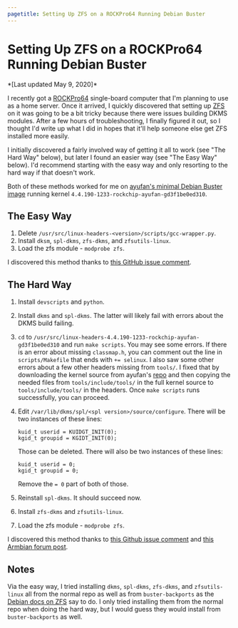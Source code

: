 ```yaml
---
pagetitle: Setting Up ZFS on a ROCKPro64 Running Debian Buster
---
```


# Setting Up ZFS on a ROCKPro64 Running Debian Buster

<div class="text-center">*[Last updated May 9, 2020]*</div>

I recently got a [ROCKPro64](https://www.pine64.org/rockpro64/) single-board computer that I'm planning to use as a home server. Once it arrived, I quickly discovered that setting up [ZFS](https://en.wikipedia.org/wiki/ZFS) on it was going to be a bit tricky because there were issues building DKMS modules. After a few hours of troubleshooting, I finally figured it out, so I thought I'd write up what I did in hopes that it'll help someone else get ZFS installed more easily.

I initially discovered a fairly involved way of getting it all to work (see "The Hard Way" below), but later I found an easier way (see "The Easy Way" below). I'd recommend starting with the easy way and only resorting to the hard way if that doesn't work.

Both of these methods worked for me on [ayufan's minimal Debian Buster image](https://github.com/ayufan-rock64/linux-build) running kernel `4.4.190-1233-rockchip-ayufan-gd3f1be0ed310`.

## The Easy Way

1. Delete `/usr/src/linux-headers-<version>/scripts/gcc-wrapper.py`.
2. Install `dksm`, `spl-dkms`, `zfs-dkms`, and `zfsutils-linux`.
3. Load the zfs module - `modprobe zfs`.

I discovered this method thanks to [this GitHub issue comment](https://github.com/ayufan-rock64/linux-build/issues/252#issuecomment-484998288).

## The Hard Way

1. Install `devscripts` and `python`.
2. Install `dkms` and `spl-dkms`. The latter will likely fail with errors about the DKMS build failing.
3. `cd` to `/usr/src/linux-headers-4.4.190-1233-rockchip-ayufan-gd3f1be0ed310` and run `make scripts`. You may see some errors. If there is an error about missing `classmap.h`, you can comment out the line in `scripts/Makefile` that ends with `+= selinux`. I also saw some other errors about a few other headers missing from `tools/`. I fixed that by downloading the kernel source from ayufan's [repo](https://github.com/ayufan-rock64/linux-kernel/releases) and then copying the needed files from `tools/include/tools/` in the full kernel source to `tools/include/tools/` in the headers. Once `make scripts` runs successfully, you can proceed.
4. Edit `/var/lib/dkms/spl/<spl version>/source/configure`. There will be two instances of these lines:

   ```
   kuid_t userid = KUIDGT_INIT(0);
   kgid_t groupid = KGIDT_INIT(0);
   ```

   Those can be deleted. There will also be two instances of these lines:

   ```
   kuid_t userid = 0;
   kgid_t groupid = 0;
   ```

   Remove the `= 0` part of both of those.
5. Reinstall `spl-dkms`. It should succeed now.
6. Install `zfs-dkms` and `zfsutils-linux`.
3. Load the zfs module - `modprobe zfs`.

I discovered this method thanks to [this Github issue comment](https://github.com/ayufan-rock64/linux-build/issues/252#issuecomment-423789283) and [this Armbian forum post](https://forum.armbian.com/topic/6789-build-zfs-on-rk3328/?tab=comments#comment-53681).

## Notes

Via the easy way, I tried installing `dkms`, `spl-dkms`, `zfs-dkms`, and `zfsutils-linux` all from the normal repo as well as from `buster-backports` as the [Debian docs on ZFS](https://wiki.debian.org/ZFS) say to do. I only tried installing them from the normal repo when doing the hard way, but I would guess they would install from `buster-backports` as well.
